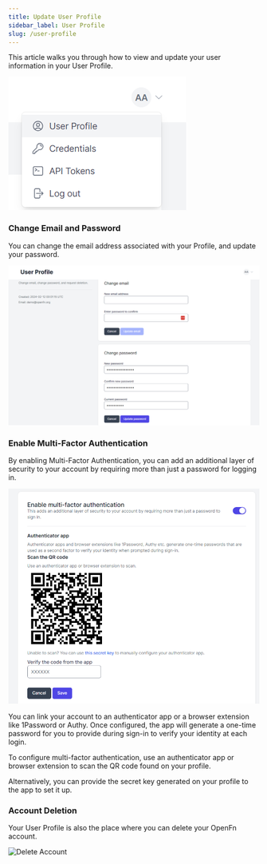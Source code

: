 ```yaml
---
title: Update User Profile
sidebar_label: User Profile
slug: /user-profile
---
```


This article walks you through how to view and update your user information in your User Profile.

![User Profile](/img/lightning_select_user_profile.png)

### Change Email and Password

You can change the email address associated with your Profile, and update your password.

![Change Email Password](/img/lightning_change_email_pw.png)

### Enable Multi-Factor Authentication

By enabling Multi-Factor Authentication, you can add an additional layer of security to your account by requiring more than just a password for logging in.

![Enable MFA](/img/lightning_enable_MFA.png)

You can link your account to an authenticator app or a browser extension like 1Password or Authy. Once configured, the app will generate a one-time password for you to provide during sign-in to verify your identity at each login.

To configure multi-factor authentication, use an authenticator app or browser extension to scan the QR code found on your profile.

Alternatively, you can provide the secret key generated on your profile to the app to set it up.

### Account Deletion

Your User Profile is also the place where you can delete your OpenFn account.

![Delete Account](/img/lightning_delete_account.png)


